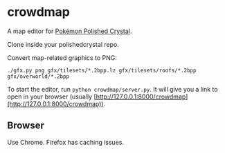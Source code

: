 # crowdmap

A map editor for [Pokémon Polished Crystal](https://github.com/roukaour/polishedcrystal).

Clone inside your polishedcrystal repo. 

Convert map-related graphics to PNG:

    ./gfx.py png gfx/tilesets/*.2bpp.lz gfx/tilesets/roofs/*.2bpp gfx/overworld/*.2bpp

To start the editor, run `python crowdmap/server.py`. It will give you a link to open in your browser (usually [http://127.0.0.1:8000/crowdmap](http://127.0.0.1:8000/crowdmap)).

## Browser

Use Chrome. Firefox has caching issues.
